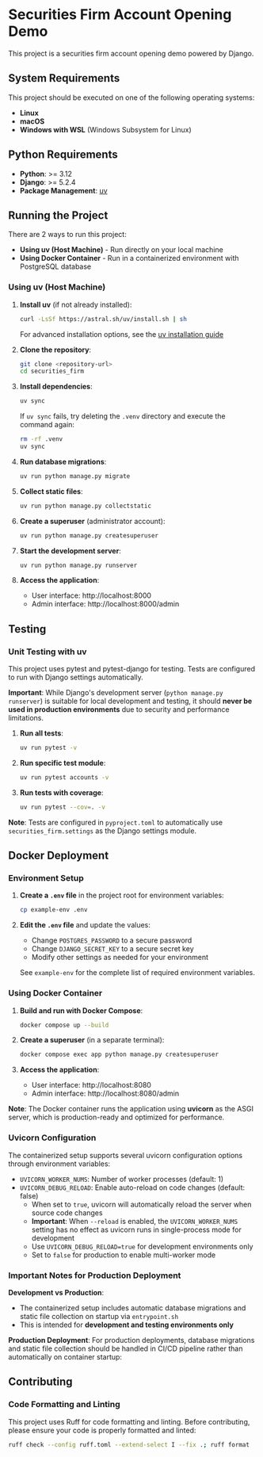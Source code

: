 # Securities Firm Account Opening Demo

This project is a securities firm account opening demo powered by Django.

## System Requirements

This project should be executed on one of the following operating systems:
- **Linux**
- **macOS**
- **Windows with WSL** (Windows Subsystem for Linux)

## Python Requirements

- **Python**: >= 3.12
- **Django**: >= 5.2.4
- **Package Management**: [uv](https://docs.astral.sh/uv/guides/)

## Running the Project

There are 2 ways to run this project:

- **Using uv (Host Machine)** - Run directly on your local machine
- **Using Docker Container** - Run in a containerized environment with PostgreSQL database

### Using uv (Host Machine)

1. **Install uv** (if not already installed):
   ```bash
   curl -LsSf https://astral.sh/uv/install.sh | sh
   ```
   For advanced installation options, see the [uv installation guide](https://docs.astral.sh/uv/getting-started/installation/)

2. **Clone the repository**:

   ```bash
   git clone <repository-url>
   cd securities_firm
   ```

3. **Install dependencies**:

   ```bash
   uv sync
   ```
   
   If `uv sync` fails, try deleting the `.venv` directory and execute the command again:
   ```bash
   rm -rf .venv
   uv sync
   ```

4. **Run database migrations**:

   ```bash
   uv run python manage.py migrate
   ```

5. **Collect static files**:

   ```bash
   uv run python manage.py collectstatic
   ```

6. **Create a superuser** (administrator account):

   ```bash
   uv run python manage.py createsuperuser
   ```

7. **Start the development server**:

   ```bash
   uv run python manage.py runserver
   ```

8. **Access the application**:
   - User interface: http://localhost:8000
   - Admin interface: http://localhost:8000/admin

## Testing

### Unit Testing with uv

This project uses pytest and pytest-django for testing. Tests are configured to run with Django settings automatically.

**Important**: While Django's development server (`python manage.py runserver`) is suitable for local development and testing, it should **never be used in production environments** due to security and performance limitations.

1. **Run all tests**:

   ```bash
   uv run pytest -v
   ```

2. **Run specific test module**:

   ```bash
   uv run pytest accounts -v
   ```

3. **Run tests with coverage**:

   ```bash
   uv run pytest --cov=. -v
   ```

**Note**: Tests are configured in `pyproject.toml` to automatically use `securities_firm.settings` as the Django settings module.

## Docker Deployment

### Environment Setup

1. **Create a `.env` file** in the project root for environment variables:

   ```bash
   cp example-env .env
   ```

2. **Edit the `.env` file** and update the values:

   - Change `POSTGRES_PASSWORD` to a secure password
   - Change `DJANGO_SECRET_KEY` to a secure secret key
   - Modify other settings as needed for your environment

   See `example-env` for the complete list of required environment variables.

### Using Docker Container

1. **Build and run with Docker Compose**:

   ```bash
   docker compose up --build
   ```

2. **Create a superuser** (in a separate terminal):

   ```bash
   docker compose exec app python manage.py createsuperuser
   ```

3. **Access the application**:
   - User interface: http://localhost:8080
   - Admin interface: http://localhost:8080/admin

**Note**: The Docker container runs the application using **uvicorn** as the ASGI server, which is production-ready and optimized for performance.

### Uvicorn Configuration

The containerized setup supports several uvicorn configuration options through environment variables:

- `UVICORN_WORKER_NUMS`: Number of worker processes (default: 1)
- `UVICORN_DEBUG_RELOAD`: Enable auto-reload on code changes (default: false)
  - When set to `true`, uvicorn will automatically reload the server when source code changes
  - **Important**: When `--reload` is enabled, the `UVICORN_WORKER_NUMS` setting has no effect as uvicorn runs in single-process mode for development
  - Use `UVICORN_DEBUG_RELOAD=true` for development environments only
  - Set to `false` for production to enable multi-worker mode

### Important Notes for Production Deployment

**Development vs Production**:

- The containerized setup includes automatic database migrations and static file collection on startup via `entrypoint.sh`
- This is intended for **development and testing environments only**

**Production Deployment**:
For production deployments, database migrations and static file collection should be handled in CI/CD pipeline rather than automatically on container startup:

## Contributing

### Code Formatting and Linting

This project uses Ruff for code formatting and linting. Before contributing, please ensure your code is properly formatted and linted:

```bash
ruff check --config ruff.toml --extend-select I --fix .; ruff format
```

